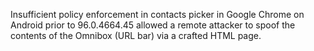 Insufficient policy enforcement in contacts picker in Google Chrome on Android prior to 96.0.4664.45 allowed a remote attacker to spoof the contents of the Omnibox (URL bar) via a crafted HTML page.